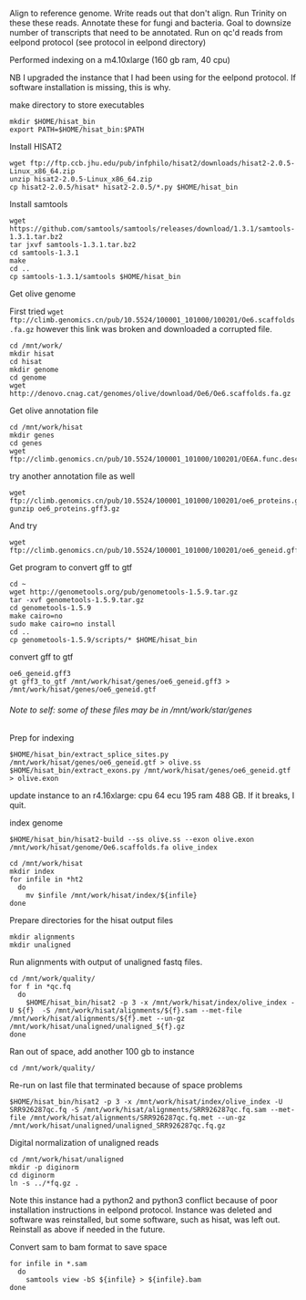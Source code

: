 Align to reference genome. Write reads out that don't align. Run Trinity on these these reads. Annotate these for fungi and bacteria. 
Goal to downsize number of transcripts that need to be annotated. 
Run on qc'd reads from eelpond protocol (see protocol in eelpond directory)

Performed indexing on a m4.10xlarge (160 gb ram, 40 cpu)

NB I upgraded the instance that I had been using for the eelpond protocol. If software installation is missing, this is why.

make directory to store executables
```
mkdir $HOME/hisat_bin
export PATH=$HOME/hisat_bin:$PATH
```

Install HISAT2 
```
wget ftp://ftp.ccb.jhu.edu/pub/infphilo/hisat2/downloads/hisat2-2.0.5-Linux_x86_64.zip
unzip hisat2-2.0.5-Linux_x86_64.zip
cp hisat2-2.0.5/hisat* hisat2-2.0.5/*.py $HOME/hisat_bin
```

Install samtools
```
wget https://github.com/samtools/samtools/releases/download/1.3.1/samtools-1.3.1.tar.bz2
tar jxvf samtools-1.3.1.tar.bz2
cd samtools-1.3.1
make
cd ..
cp samtools-1.3.1/samtools $HOME/hisat_bin
```

Get olive genome

First tried `wget ftp://climb.genomics.cn/pub/10.5524/100001_101000/100201/Oe6.scaffolds.fa.gz` however this link was broken and downloaded a corrupted file. 

```
cd /mnt/work/
mkdir hisat
cd hisat
mkdir genome
cd genome
wget http://denovo.cnag.cat/genomes/olive/download/Oe6/Oe6.scaffolds.fa.gz
```

Get olive annotation file
```
cd /mnt/work/hisat
mkdir genes
cd genes
wget ftp://climb.genomics.cn/pub/10.5524/100001_101000/100201/OE6A.func.desc.gff3.gz
```

try another annotation file as well
```
wget ftp://climb.genomics.cn/pub/10.5524/100001_101000/100201/oe6_proteins.gff3.gz
gunzip oe6_proteins.gff3.gz
```
And try
```
wget ftp://climb.genomics.cn/pub/10.5524/100001_101000/100201/oe6_geneid.gff3
```

Get program to convert gff to gtf
```
cd ~
wget http://genometools.org/pub/genometools-1.5.9.tar.gz
tar -xvf genometools-1.5.9.tar.gz
cd genometools-1.5.9
make cairo=no
sudo make cairo=no install
cd ..
cp genometools-1.5.9/scripts/* $HOME/hisat_bin
```

convert gff to gtf
```
oe6_geneid.gff3
gt gff3_to_gtf /mnt/work/hisat/genes/oe6_geneid.gff3 > /mnt/work/hisat/genes/oe6_geneid.gtf
```
###### Note to self: some of these files may be in /mnt/work/star/genes

Prep for indexing
```
$HOME/hisat_bin/extract_splice_sites.py /mnt/work/hisat/genes/oe6_geneid.gtf > olive.ss 
$HOME/hisat_bin/extract_exons.py /mnt/work/hisat/genes/oe6_geneid.gtf > olive.exon
```

update instance to an r4.16xlarge:	cpu 64 ecu 195 ram 488 GB. If it breaks, I quit.

index genome
```
$HOME/hisat_bin/hisat2-build --ss olive.ss --exon olive.exon /mnt/work/hisat/genome/Oe6.scaffolds.fa olive_index
```
```
cd /mnt/work/hisat
mkdir index
for infile in *ht2
  do
    mv $infile /mnt/work/hisat/index/${infile}
done
```

Prepare directories for the hisat output files
```
mkdir alignments
mkdir unaligned
```

Run alignments with output of unaligned fastq files.
```
cd /mnt/work/quality/
for f in *qc.fq 
  do
    $HOME/hisat_bin/hisat2 -p 3 -x /mnt/work/hisat/index/olive_index -U ${f}  -S /mnt/work/hisat/alignments/${f}.sam --met-file /mnt/work/hisat/alignments/${f}.met --un-gz /mnt/work/hisat/unaligned/unaligned_${f}.gz
done
```

Ran out of space, add another 100 gb to instance
```
cd /mnt/work/quality/
```
Re-run on last file that terminated because of space problems
```
$HOME/hisat_bin/hisat2 -p 3 -x /mnt/work/hisat/index/olive_index -U SRR926287qc.fq -S /mnt/work/hisat/alignments/SRR926287qc.fq.sam --met-file /mnt/work/hisat/alignments/SRR926287qc.fq.met --un-gz /mnt/work/hisat/unaligned/unaligned_SRR926287qc.fq.gz
```

Digital normalization of unaligned reads
```
cd /mnt/work/hisat/unaligned
mkdir -p diginorm
cd diginorm
ln -s ../*fq.gz .
```

Note this instance had a python2 and python3 conflict because of poor installation instructions in eelpond protocol. Instance was deleted and software was reinstalled, but some software, such as hisat, was left out. Reinstall as above if needed in the future. 

Convert sam to bam format to save space
```
for infile in *.sam
  do
    samtools view -bS ${infile} > ${infile}.bam
done
```


